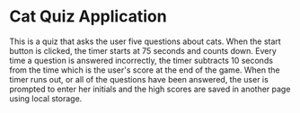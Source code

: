 # Cat Quiz Application

This is a quiz that asks the user five questions about cats.  When the start button is clicked, the timer starts at 75 seconds and counts down.  Every time a question is answered incorrectly, the timer subtracts 10 seconds from the time which is the user's score at the end of the game.  When the timer runs out, or all of the questions have been answered, the user is prompted to enter her initials and the high scores are saved in another page using local storage.  